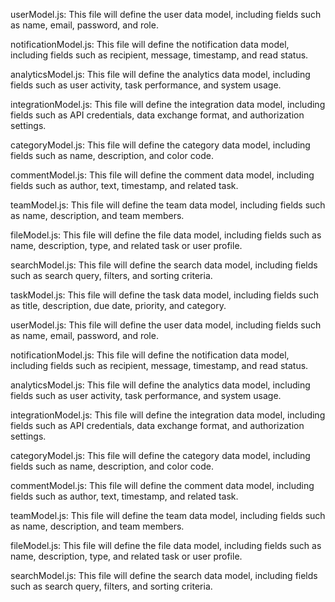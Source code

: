 
userModel.js: This file will define the user data model, including fields such as name, email, password, and role.

notificationModel.js: This file will define the notification data model, including fields such as recipient, message, timestamp, and read status.

analyticsModel.js: This file will define the analytics data model, including fields such as user activity, task performance, and system usage.

integrationModel.js: This file will define the integration data model, including fields such as API credentials, data exchange format, and authorization settings.

categoryModel.js: This file will define the category data model, including fields such as name, description, and color code.

commentModel.js: This file will define the comment data model, including fields such as author, text, timestamp, and related task.

teamModel.js: This file will define the team data model, including fields such as name, description, and team members.

fileModel.js: This file will define the file data model, including fields such as name, description, type, and related task or user profile.

searchModel.js: This file will define the search data model, including fields such as search query, filters, and sorting criteria.

taskModel.js: This file will define the task data model, including fields such as title, description, due date, priority, and category.

userModel.js: This file will define the user data model, including fields such as name, email, password, and role.

notificationModel.js: This file will define the notification data model, including fields such as recipient, message, timestamp, and read status.

analyticsModel.js: This file will define the analytics data model, including fields such as user activity, task performance, and system usage.

integrationModel.js: This file will define the integration data model, including fields such as API credentials, data exchange format, and authorization settings.

categoryModel.js: This file will define the category data model, including fields such as name, description, and color code.

commentModel.js: This file will define the comment data model, including fields such as author, text, timestamp, and related task.

teamModel.js: This file will define the team data model, including fields such as name, description, and team members.

fileModel.js: This file will define the file data model, including fields such as name, description, type, and related task or user profile.

searchModel.js: This file will define the search data model, including fields such as search query, filters, and sorting criteria.
